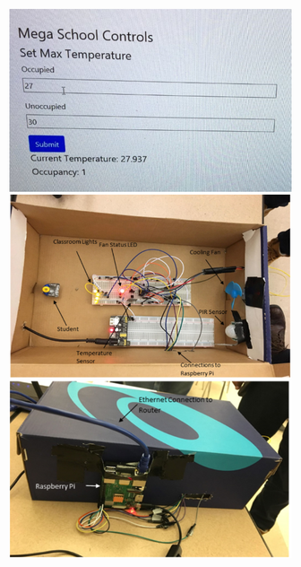 ![Screenshot](SmartSchoolScreenshot.PNG)
![Top View](SmartSchoolTopView.PNG)
![Side View](SmartSchoolSideView.PNG)
